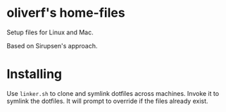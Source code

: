 # oliverf's home-files

Setup files for Linux and Mac.

Based on Sirupsen's approach.

# Installing

Use `linker.sh` to clone and symlink dotfiles across machines. Invoke
it to symlink the dotfiles. It will prompt to override if the files
already exist.
